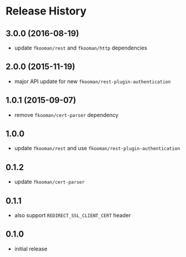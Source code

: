 # Release History

## 3.0.0 (2016-08-19)
- update `fkooman/rest` and `fkooman/http` dependencies

## 2.0.0 (2015-11-19)
- major API update for new `fkooman/rest-plugin-authentication`

## 1.0.1 (2015-09-07)
- remove `fkooman/cert-parser` dependency

## 1.0.0
- update `fkooman/rest` and use `fkooman/rest-plugin-authentication`

## 0.1.2
- update `fkooman/cert-parser`

## 0.1.1
- also support `REDIRECT_SSL_CLIENT_CERT` header

## 0.1.0 
- initial release

